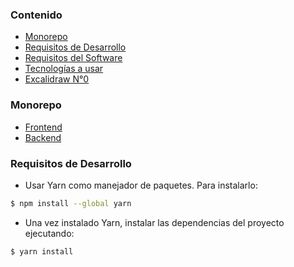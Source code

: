 ### Contenido
- [Monorepo](#monorepo)
- [Requisitos de Desarrollo](#requisitos-de-desarrollo)
- [Requisitos del Software](/docs/requisitos.md)
- [Tecnologías a usar](/docs/tecnologias.md)
- [Excalidraw N°0](https://excalidraw.com/#room=84e65bdb1577a535bb30,xWDpxkdJ0b9A-yiQH3D1zQ)

### Monorepo 
- [Frontend](/frontend/readme.md)
- [Backend](/backend/readme.md)

### Requisitos de Desarrollo
- Usar Yarn como manejador de paquetes. Para instalarlo:
```bash
$ npm install --global yarn
```
- Una vez instalado Yarn, instalar las dependencias del proyecto ejecutando:
```bash
$ yarn install
```
